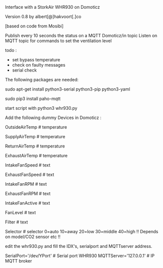 Interface with a StorkAir WHR930 on Domoticz

Version 0.8 by albert[@]hakvoort[.]co

[based on code from Mosibi]

Publish every 10 seconds the status on a MQTT Domoticz/in topic
Listen on MQTT topic for commands to set the ventilation level

todo :
- set bypass temperature
- check on faulty messages
- serial check

The following packages are needed:

sudo apt-get install python3-serial python3-pip python3-yaml

sudo pip3 install paho-mqtt

start script with python3 whr930.py

Add the following dummy Devices in Domoticz :

OutsideAirTemp		# temperature

SupplyAirTemp	  	# temperature

ReturnAirTemp		  # temperature

ExhaustAirTemp		# temperature

IntakeFanSpeed		# text

ExhaustFanSpeed		# text

IntakeFanRPM		  # text

ExhaustFanRPM		  # text

IntakeFanActive	  # text

FanLevel	  	    # text

Filter		    	  # text

Selector		  	  # selector 0=auto 10=away 20=low 30=middle 40=high !! Depends on model/CO2 sensor etc !!


edit the whr930.py and fill the IDX's, serialport and MQTTserver address.

SerialPort='/dev/YPort'		# Serial port WHR930
MQTTServer='127.0.0.1'		# IP MQTT broker
